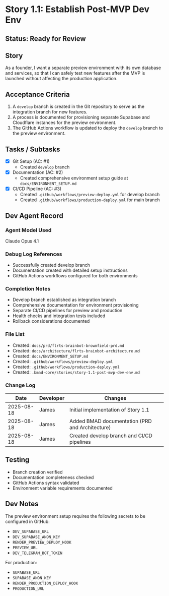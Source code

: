 # Story 1.1: Establish Post-MVP Dev Env

## Status: Ready for Review

## Story
As a founder, I want a separate preview environment with its own database and services, so that I can safely test new features after the MVP is launched without affecting the production application.

## Acceptance Criteria
1. A `develop` branch is created in the Git repository to serve as the integration branch for new features.
2. A process is documented for provisioning separate Supabase and Cloudflare instances for the preview environment.
3. The GitHub Actions workflow is updated to deploy the `develop` branch to the preview environment.

## Tasks / Subtasks
- [x] Git Setup (AC: #1)
  - Created `develop` branch
- [x] Documentation (AC: #2)
  - Created comprehensive environment setup guide at `docs/ENVIRONMENT_SETUP.md`
- [x] CI/CD Pipeline (AC: #3)
  - Created `.github/workflows/preview-deploy.yml` for develop branch
  - Created `.github/workflows/production-deploy.yml` for main branch

## Dev Agent Record

### Agent Model Used
Claude Opus 4.1

### Debug Log References
- Successfully created develop branch
- Documentation created with detailed setup instructions
- GitHub Actions workflows configured for both environments

### Completion Notes
- Develop branch established as integration branch
- Comprehensive documentation for environment provisioning
- Separate CI/CD pipelines for preview and production
- Health checks and integration tests included
- Rollback considerations documented

### File List
- Created: `docs/prd/flrts-brainbot-brownfield-prd.md`
- Created: `docs/architecture/flrts-brainbot-architecture.md`
- Created: `docs/ENVIRONMENT_SETUP.md`
- Created: `.github/workflows/preview-deploy.yml`
- Created: `.github/workflows/production-deploy.yml`
- Created: `.bmad-core/stories/story-1.1-post-mvp-dev-env.md`

### Change Log
| Date | Developer | Changes |
|------|-----------|---------|
| 2025-08-18 | James | Initial implementation of Story 1.1 |
| 2025-08-18 | James | Added BMAD documentation (PRD and Architecture) |
| 2025-08-18 | James | Created develop branch and CI/CD pipelines |

## Testing
- Branch creation verified
- Documentation completeness checked
- GitHub Actions syntax validated
- Environment variable requirements documented

## Dev Notes
The preview environment setup requires the following secrets to be configured in GitHub:
- `DEV_SUPABASE_URL`
- `DEV_SUPABASE_ANON_KEY`
- `RENDER_PREVIEW_DEPLOY_HOOK`
- `PREVIEW_URL`
- `DEV_TELEGRAM_BOT_TOKEN`

For production:
- `SUPABASE_URL`
- `SUPABASE_ANON_KEY`
- `RENDER_PRODUCTION_DEPLOY_HOOK`
- `PRODUCTION_URL`